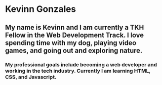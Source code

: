 # Kevinn Gonzales
## My name is Kevinn and I am currently a TKH Fellow in the Web Development Track. I love spending time with my dog, playing video games, and going out and exploring nature.
### My professional goals include becoming a web developer and working in the tech industry. Currently I am learning HTML, CSS, and Javascript.

